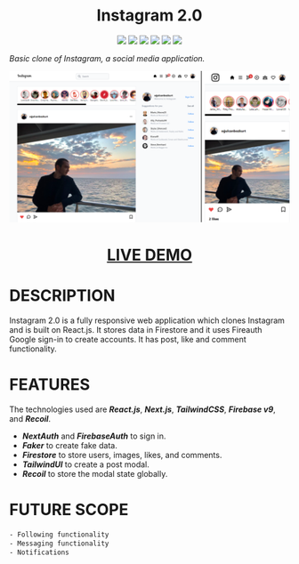 <!-- BIG CENTERED HEADING -->
<h1 align="center">Instagram 2.0</h1>

<!-- ICONS -->
<p align="center">
<img src="https://img.shields.io/badge/-React.Js-61DAFB?logo=react&logoColor=white&style=for-the-badge&logoWidth=20" >
<img src="https://img.shields.io/badge/-Next.Js-000000?logo=nextdotjs&logoColor=white&style=for-the-badge&logoWidth=20" >
<img src="https://img.shields.io/badge/-Firebase-FFCA28?logo=firebase&logoColor=white&style=for-the-badge&logoWidth=20" >
<img src="https://img.shields.io/badge/-TailwindCSS-06B6D4?logo=tailwindcss&logoColor=white&style=for-the-badge&logoWidth=20" >
<img src="https://img.shields.io/badge/-Recoil-3578e5?logoColor=white&style=for-the-badge&logoWidth=20">
<img src="https://img.shields.io/tokei/lines/github/gyunbie/instagram-2?style=for-the-badge" >
</p>

<!-- SUMMARY -->
_Basic clone of Instagram, a social media application._

<!-- SCREENSHOT & LIVE DEMO -->
<p align="center">
<img src="https://github.com/Gyunbie/instagram-2/blob/main/public/images/instagram-2-desktop-mobile.png">
<h1 align="center"><a href="https://instagram-2-eta.vercel.app">LIVE DEMO</a></h1>
</p>

<!-- DESCRIPTION -->
# DESCRIPTION
Instagram 2.0 is a fully responsive web application which clones Instagram and is built on React.js. It stores data in Firestore and it uses Fireauth Google sign-in to create accounts. It has post, like and comment functionality. 

<!-- FEATURES -->
# FEATURES
The technologies used are ***React.js***, ***Next.js***, ***TailwindCSS***, ***Firebase v9***, and ***Recoil***.
- ***NextAuth*** and ***FirebaseAuth*** to sign in.
- ***Faker*** to create fake data.
- ***Firestore*** to store users, images, likes, and comments.
- ***TailwindUI*** to create a post modal.
- ***Recoil*** to store the modal state globally.

<!-- FUTURE -->
# FUTURE SCOPE
```
- Following functionality
- Messaging functionality
- Notifications
```
